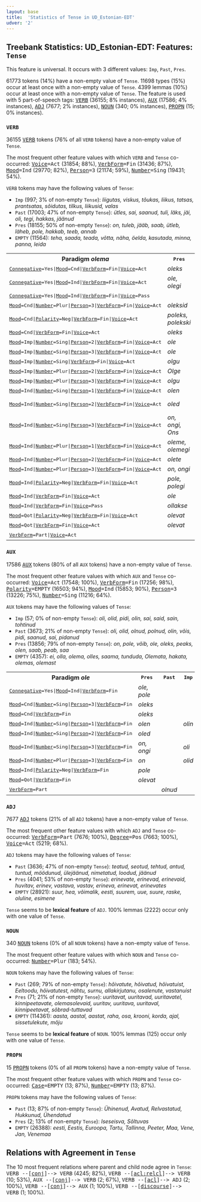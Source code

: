 ```yaml
---
layout: base
title:  'Statistics of Tense in UD_Estonian-EDT'
udver: '2'
---
```


## Treebank Statistics: UD_Estonian-EDT: Features: `Tense`

This feature is universal.
It occurs with 3 different values: `Imp`, `Past`, `Pres`.

61773 tokens (14%) have a non-empty value of `Tense`.
11698 types (15%) occur at least once with a non-empty value of `Tense`.
4399 lemmas (10%) occur at least once with a non-empty value of `Tense`.
The feature is used with 5 part-of-speech tags: <tt><a href="et_edt-pos-VERB.html">VERB</a></tt> (36155; 8% instances), <tt><a href="et_edt-pos-AUX.html">AUX</a></tt> (17586; 4% instances), <tt><a href="et_edt-pos-ADJ.html">ADJ</a></tt> (7677; 2% instances), <tt><a href="et_edt-pos-NOUN.html">NOUN</a></tt> (340; 0% instances), <tt><a href="et_edt-pos-PROPN.html">PROPN</a></tt> (15; 0% instances).

### `VERB`

36155 <tt><a href="et_edt-pos-VERB.html">VERB</a></tt> tokens (76% of all `VERB` tokens) have a non-empty value of `Tense`.

The most frequent other feature values with which `VERB` and `Tense` co-occurred: <tt><a href="et_edt-feat-Voice.html">Voice</a></tt><tt>=Act</tt> (31854; 88%), <tt><a href="et_edt-feat-VerbForm.html">VerbForm</a></tt><tt>=Fin</tt> (31436; 87%), <tt><a href="et_edt-feat-Mood.html">Mood</a></tt><tt>=Ind</tt> (29770; 82%), <tt><a href="et_edt-feat-Person.html">Person</a></tt><tt>=3</tt> (21174; 59%), <tt><a href="et_edt-feat-Number.html">Number</a></tt><tt>=Sing</tt> (19431; 54%).

`VERB` tokens may have the following values of `Tense`:

* `Imp` (997; 3% of non-empty `Tense`): <em>liigutas, viskus, tõukas, liikus, tatsas, prantsatas, sõidutas, tilkus, liikusid, valas</em>
* `Past` (17003; 47% of non-empty `Tense`): <em>ütles, sai, saanud, tuli, läks, jäi, oli, tegi, hakkas, jäänud</em>
* `Pres` (18155; 50% of non-empty `Tense`): <em>on, tuleb, jääb, saab, ütleb, läheb, pole, hakkab, teeb, annab</em>
* `EMPTY` (11564): <em>teha, saada, teada, võtta, näha, öelda, kasutada, minna, panna, leida</em>

<table>
  <tr><th>Paradigm <i>olema</i></th><th><tt>Pres</tt></th><th><tt>Past</tt></th><th><tt>Imp</tt></th></tr>
  <tr><td><tt><tt><a href="et_edt-feat-Connegative.html">Connegative</a></tt><tt>=Yes</tt>|<tt><a href="et_edt-feat-Mood.html">Mood</a></tt><tt>=Cnd</tt>|<tt><a href="et_edt-feat-VerbForm.html">VerbForm</a></tt><tt>=Fin</tt>|<tt><a href="et_edt-feat-Voice.html">Voice</a></tt><tt>=Act</tt></tt></td><td><em>oleks</em></td><td></td><td></td></tr>
  <tr><td><tt><tt><a href="et_edt-feat-Connegative.html">Connegative</a></tt><tt>=Yes</tt>|<tt><a href="et_edt-feat-Mood.html">Mood</a></tt><tt>=Ind</tt>|<tt><a href="et_edt-feat-VerbForm.html">VerbForm</a></tt><tt>=Fin</tt>|<tt><a href="et_edt-feat-Voice.html">Voice</a></tt><tt>=Act</tt></tt></td><td><em>ole, olegi</em></td><td><em>olnud, olnudki</em></td><td></td></tr>
  <tr><td><tt><tt><a href="et_edt-feat-Connegative.html">Connegative</a></tt><tt>=Yes</tt>|<tt><a href="et_edt-feat-Mood.html">Mood</a></tt><tt>=Ind</tt>|<tt><a href="et_edt-feat-VerbForm.html">VerbForm</a></tt><tt>=Fin</tt>|<tt><a href="et_edt-feat-Voice.html">Voice</a></tt><tt>=Pass</tt></tt></td><td></td><td><em>oldud</em></td><td></td></tr>
  <tr><td><tt><tt><a href="et_edt-feat-Mood.html">Mood</a></tt><tt>=Cnd</tt>|<tt><a href="et_edt-feat-Number.html">Number</a></tt><tt>=Plur</tt>|<tt><a href="et_edt-feat-Person.html">Person</a></tt><tt>=3</tt>|<tt><a href="et_edt-feat-VerbForm.html">VerbForm</a></tt><tt>=Fin</tt>|<tt><a href="et_edt-feat-Voice.html">Voice</a></tt><tt>=Act</tt></tt></td><td><em>oleksid</em></td><td></td><td></td></tr>
  <tr><td><tt><tt><a href="et_edt-feat-Mood.html">Mood</a></tt><tt>=Cnd</tt>|<tt><a href="et_edt-feat-Polarity.html">Polarity</a></tt><tt>=Neg</tt>|<tt><a href="et_edt-feat-VerbForm.html">VerbForm</a></tt><tt>=Fin</tt>|<tt><a href="et_edt-feat-Voice.html">Voice</a></tt><tt>=Act</tt></tt></td><td><em>poleks, polekski</em></td><td></td><td></td></tr>
  <tr><td><tt><tt><a href="et_edt-feat-Mood.html">Mood</a></tt><tt>=Cnd</tt>|<tt><a href="et_edt-feat-VerbForm.html">VerbForm</a></tt><tt>=Fin</tt>|<tt><a href="et_edt-feat-Voice.html">Voice</a></tt><tt>=Act</tt></tt></td><td><em>oleks</em></td><td><em>olnuks</em></td><td></td></tr>
  <tr><td><tt><tt><a href="et_edt-feat-Mood.html">Mood</a></tt><tt>=Imp</tt>|<tt><a href="et_edt-feat-Number.html">Number</a></tt><tt>=Sing</tt>|<tt><a href="et_edt-feat-Person.html">Person</a></tt><tt>=2</tt>|<tt><a href="et_edt-feat-VerbForm.html">VerbForm</a></tt><tt>=Fin</tt>|<tt><a href="et_edt-feat-Voice.html">Voice</a></tt><tt>=Act</tt></tt></td><td><em>ole</em></td><td></td><td></td></tr>
  <tr><td><tt><tt><a href="et_edt-feat-Mood.html">Mood</a></tt><tt>=Imp</tt>|<tt><a href="et_edt-feat-Number.html">Number</a></tt><tt>=Sing</tt>|<tt><a href="et_edt-feat-Person.html">Person</a></tt><tt>=3</tt>|<tt><a href="et_edt-feat-VerbForm.html">VerbForm</a></tt><tt>=Fin</tt>|<tt><a href="et_edt-feat-Voice.html">Voice</a></tt><tt>=Act</tt></tt></td><td><em>ole</em></td><td></td><td></td></tr>
  <tr><td><tt><tt><a href="et_edt-feat-Mood.html">Mood</a></tt><tt>=Imp</tt>|<tt><a href="et_edt-feat-Number.html">Number</a></tt><tt>=Sing</tt>|<tt><a href="et_edt-feat-VerbForm.html">VerbForm</a></tt><tt>=Fin</tt>|<tt><a href="et_edt-feat-Voice.html">Voice</a></tt><tt>=Act</tt></tt></td><td><em>olgu</em></td><td></td><td></td></tr>
  <tr><td><tt><tt><a href="et_edt-feat-Mood.html">Mood</a></tt><tt>=Imp</tt>|<tt><a href="et_edt-feat-Number.html">Number</a></tt><tt>=Plur</tt>|<tt><a href="et_edt-feat-Person.html">Person</a></tt><tt>=2</tt>|<tt><a href="et_edt-feat-VerbForm.html">VerbForm</a></tt><tt>=Fin</tt>|<tt><a href="et_edt-feat-Voice.html">Voice</a></tt><tt>=Act</tt></tt></td><td><em>Olge</em></td><td></td><td></td></tr>
  <tr><td><tt><tt><a href="et_edt-feat-Mood.html">Mood</a></tt><tt>=Imp</tt>|<tt><a href="et_edt-feat-Number.html">Number</a></tt><tt>=Plur</tt>|<tt><a href="et_edt-feat-Person.html">Person</a></tt><tt>=3</tt>|<tt><a href="et_edt-feat-VerbForm.html">VerbForm</a></tt><tt>=Fin</tt>|<tt><a href="et_edt-feat-Voice.html">Voice</a></tt><tt>=Act</tt></tt></td><td><em>olgu</em></td><td></td><td></td></tr>
  <tr><td><tt><tt><a href="et_edt-feat-Mood.html">Mood</a></tt><tt>=Ind</tt>|<tt><a href="et_edt-feat-Number.html">Number</a></tt><tt>=Sing</tt>|<tt><a href="et_edt-feat-Person.html">Person</a></tt><tt>=1</tt>|<tt><a href="et_edt-feat-VerbForm.html">VerbForm</a></tt><tt>=Fin</tt>|<tt><a href="et_edt-feat-Voice.html">Voice</a></tt><tt>=Act</tt></tt></td><td><em>olen</em></td><td><em>olin</em></td><td></td></tr>
  <tr><td><tt><tt><a href="et_edt-feat-Mood.html">Mood</a></tt><tt>=Ind</tt>|<tt><a href="et_edt-feat-Number.html">Number</a></tt><tt>=Sing</tt>|<tt><a href="et_edt-feat-Person.html">Person</a></tt><tt>=2</tt>|<tt><a href="et_edt-feat-VerbForm.html">VerbForm</a></tt><tt>=Fin</tt>|<tt><a href="et_edt-feat-Voice.html">Voice</a></tt><tt>=Act</tt></tt></td><td><em>oled</em></td><td><em>olid, Olidki</em></td><td></td></tr>
  <tr><td><tt><tt><a href="et_edt-feat-Mood.html">Mood</a></tt><tt>=Ind</tt>|<tt><a href="et_edt-feat-Number.html">Number</a></tt><tt>=Sing</tt>|<tt><a href="et_edt-feat-Person.html">Person</a></tt><tt>=3</tt>|<tt><a href="et_edt-feat-VerbForm.html">VerbForm</a></tt><tt>=Fin</tt>|<tt><a href="et_edt-feat-Voice.html">Voice</a></tt><tt>=Act</tt></tt></td><td><em>on, ongi, Ons</em></td><td><em>oli, oligi</em></td><td><em>Oli</em></td></tr>
  <tr><td><tt><tt><a href="et_edt-feat-Mood.html">Mood</a></tt><tt>=Ind</tt>|<tt><a href="et_edt-feat-Number.html">Number</a></tt><tt>=Plur</tt>|<tt><a href="et_edt-feat-Person.html">Person</a></tt><tt>=1</tt>|<tt><a href="et_edt-feat-VerbForm.html">VerbForm</a></tt><tt>=Fin</tt>|<tt><a href="et_edt-feat-Voice.html">Voice</a></tt><tt>=Act</tt></tt></td><td><em>oleme, olemegi</em></td><td><em>olime</em></td><td></td></tr>
  <tr><td><tt><tt><a href="et_edt-feat-Mood.html">Mood</a></tt><tt>=Ind</tt>|<tt><a href="et_edt-feat-Number.html">Number</a></tt><tt>=Plur</tt>|<tt><a href="et_edt-feat-Person.html">Person</a></tt><tt>=2</tt>|<tt><a href="et_edt-feat-VerbForm.html">VerbForm</a></tt><tt>=Fin</tt>|<tt><a href="et_edt-feat-Voice.html">Voice</a></tt><tt>=Act</tt></tt></td><td><em>olete</em></td><td></td><td></td></tr>
  <tr><td><tt><tt><a href="et_edt-feat-Mood.html">Mood</a></tt><tt>=Ind</tt>|<tt><a href="et_edt-feat-Number.html">Number</a></tt><tt>=Plur</tt>|<tt><a href="et_edt-feat-Person.html">Person</a></tt><tt>=3</tt>|<tt><a href="et_edt-feat-VerbForm.html">VerbForm</a></tt><tt>=Fin</tt>|<tt><a href="et_edt-feat-Voice.html">Voice</a></tt><tt>=Act</tt></tt></td><td><em>on, ongi</em></td><td><em>olid</em></td><td></td></tr>
  <tr><td><tt><tt><a href="et_edt-feat-Mood.html">Mood</a></tt><tt>=Ind</tt>|<tt><a href="et_edt-feat-Polarity.html">Polarity</a></tt><tt>=Neg</tt>|<tt><a href="et_edt-feat-VerbForm.html">VerbForm</a></tt><tt>=Fin</tt>|<tt><a href="et_edt-feat-Voice.html">Voice</a></tt><tt>=Act</tt></tt></td><td><em>pole, polegi</em></td><td><em>polnud, polnudki</em></td><td><em>polnud</em></td></tr>
  <tr><td><tt><tt><a href="et_edt-feat-Mood.html">Mood</a></tt><tt>=Ind</tt>|<tt><a href="et_edt-feat-VerbForm.html">VerbForm</a></tt><tt>=Fin</tt>|<tt><a href="et_edt-feat-Voice.html">Voice</a></tt><tt>=Act</tt></tt></td><td><em>ole</em></td><td></td><td></td></tr>
  <tr><td><tt><tt><a href="et_edt-feat-Mood.html">Mood</a></tt><tt>=Ind</tt>|<tt><a href="et_edt-feat-VerbForm.html">VerbForm</a></tt><tt>=Fin</tt>|<tt><a href="et_edt-feat-Voice.html">Voice</a></tt><tt>=Pass</tt></tt></td><td><em>ollakse</em></td><td><em>oldi</em></td><td></td></tr>
  <tr><td><tt><tt><a href="et_edt-feat-Mood.html">Mood</a></tt><tt>=Qot</tt>|<tt><a href="et_edt-feat-Polarity.html">Polarity</a></tt><tt>=Neg</tt>|<tt><a href="et_edt-feat-VerbForm.html">VerbForm</a></tt><tt>=Fin</tt>|<tt><a href="et_edt-feat-Voice.html">Voice</a></tt><tt>=Act</tt></tt></td><td><em>olevat</em></td><td></td><td></td></tr>
  <tr><td><tt><tt><a href="et_edt-feat-Mood.html">Mood</a></tt><tt>=Qot</tt>|<tt><a href="et_edt-feat-VerbForm.html">VerbForm</a></tt><tt>=Fin</tt>|<tt><a href="et_edt-feat-Voice.html">Voice</a></tt><tt>=Act</tt></tt></td><td><em>olevat</em></td><td></td><td></td></tr>
  <tr><td><tt><tt><a href="et_edt-feat-VerbForm.html">VerbForm</a></tt><tt>=Part</tt>|<tt><a href="et_edt-feat-Voice.html">Voice</a></tt><tt>=Act</tt></tt></td><td></td><td><em>olnud</em></td><td></td></tr>
</table>

### `AUX`

17586 <tt><a href="et_edt-pos-AUX.html">AUX</a></tt> tokens (80% of all `AUX` tokens) have a non-empty value of `Tense`.

The most frequent other feature values with which `AUX` and `Tense` co-occurred: <tt><a href="et_edt-feat-Voice.html">Voice</a></tt><tt>=Act</tt> (17548; 100%), <tt><a href="et_edt-feat-VerbForm.html">VerbForm</a></tt><tt>=Fin</tt> (17256; 98%), <tt><a href="et_edt-feat-Polarity.html">Polarity</a></tt><tt>=EMPTY</tt> (16503; 94%), <tt><a href="et_edt-feat-Mood.html">Mood</a></tt><tt>=Ind</tt> (15853; 90%), <tt><a href="et_edt-feat-Person.html">Person</a></tt><tt>=3</tt> (13226; 75%), <tt><a href="et_edt-feat-Number.html">Number</a></tt><tt>=Sing</tt> (11216; 64%).

`AUX` tokens may have the following values of `Tense`:

* `Imp` (57; 0% of non-empty `Tense`): <em>oli, olid, pidi, olin, sai, said, sain, tohtinud</em>
* `Past` (3673; 21% of non-empty `Tense`): <em>oli, olid, olnud, polnud, olin, võis, pidi, saanud, sai, pidanud</em>
* `Pres` (13856; 79% of non-empty `Tense`): <em>on, pole, võib, ole, oleks, peaks, olen, saab, peab, saa</em>
* `EMPTY` (4357): <em>ei, olla, olema, olles, saama, tunduda, Olemata, hakata, olemas, olemast</em>

<table>
  <tr><th>Paradigm <i>ole</i></th><th><tt>Pres</tt></th><th><tt>Past</tt></th><th><tt>Imp</tt></th></tr>
  <tr><td><tt><tt><a href="et_edt-feat-Connegative.html">Connegative</a></tt><tt>=Yes</tt>|<tt><a href="et_edt-feat-Mood.html">Mood</a></tt><tt>=Ind</tt>|<tt><a href="et_edt-feat-VerbForm.html">VerbForm</a></tt><tt>=Fin</tt></tt></td><td><em>ole, pole</em></td><td></td><td></td></tr>
  <tr><td><tt><tt><a href="et_edt-feat-Mood.html">Mood</a></tt><tt>=Cnd</tt>|<tt><a href="et_edt-feat-Number.html">Number</a></tt><tt>=Sing</tt>|<tt><a href="et_edt-feat-Person.html">Person</a></tt><tt>=3</tt>|<tt><a href="et_edt-feat-VerbForm.html">VerbForm</a></tt><tt>=Fin</tt></tt></td><td><em>oleks</em></td><td></td><td></td></tr>
  <tr><td><tt><tt><a href="et_edt-feat-Mood.html">Mood</a></tt><tt>=Cnd</tt>|<tt><a href="et_edt-feat-VerbForm.html">VerbForm</a></tt><tt>=Fin</tt></tt></td><td><em>oleks</em></td><td></td><td></td></tr>
  <tr><td><tt><tt><a href="et_edt-feat-Mood.html">Mood</a></tt><tt>=Ind</tt>|<tt><a href="et_edt-feat-Number.html">Number</a></tt><tt>=Sing</tt>|<tt><a href="et_edt-feat-Person.html">Person</a></tt><tt>=1</tt>|<tt><a href="et_edt-feat-VerbForm.html">VerbForm</a></tt><tt>=Fin</tt></tt></td><td><em>olen</em></td><td></td><td><em>olin</em></td></tr>
  <tr><td><tt><tt><a href="et_edt-feat-Mood.html">Mood</a></tt><tt>=Ind</tt>|<tt><a href="et_edt-feat-Number.html">Number</a></tt><tt>=Sing</tt>|<tt><a href="et_edt-feat-Person.html">Person</a></tt><tt>=2</tt>|<tt><a href="et_edt-feat-VerbForm.html">VerbForm</a></tt><tt>=Fin</tt></tt></td><td><em>oled</em></td><td></td><td></td></tr>
  <tr><td><tt><tt><a href="et_edt-feat-Mood.html">Mood</a></tt><tt>=Ind</tt>|<tt><a href="et_edt-feat-Number.html">Number</a></tt><tt>=Sing</tt>|<tt><a href="et_edt-feat-Person.html">Person</a></tt><tt>=3</tt>|<tt><a href="et_edt-feat-VerbForm.html">VerbForm</a></tt><tt>=Fin</tt></tt></td><td><em>on, ongi</em></td><td></td><td><em>oli</em></td></tr>
  <tr><td><tt><tt><a href="et_edt-feat-Mood.html">Mood</a></tt><tt>=Ind</tt>|<tt><a href="et_edt-feat-Number.html">Number</a></tt><tt>=Plur</tt>|<tt><a href="et_edt-feat-Person.html">Person</a></tt><tt>=3</tt>|<tt><a href="et_edt-feat-VerbForm.html">VerbForm</a></tt><tt>=Fin</tt></tt></td><td><em>on</em></td><td></td><td><em>olid</em></td></tr>
  <tr><td><tt><tt><a href="et_edt-feat-Mood.html">Mood</a></tt><tt>=Ind</tt>|<tt><a href="et_edt-feat-Polarity.html">Polarity</a></tt><tt>=Neg</tt>|<tt><a href="et_edt-feat-VerbForm.html">VerbForm</a></tt><tt>=Fin</tt></tt></td><td><em>pole</em></td><td></td><td></td></tr>
  <tr><td><tt><tt><a href="et_edt-feat-Mood.html">Mood</a></tt><tt>=Qot</tt>|<tt><a href="et_edt-feat-VerbForm.html">VerbForm</a></tt><tt>=Fin</tt></tt></td><td><em>olevat</em></td><td></td><td></td></tr>
  <tr><td><tt><tt><a href="et_edt-feat-VerbForm.html">VerbForm</a></tt><tt>=Part</tt></tt></td><td></td><td><em>olnud</em></td><td></td></tr>
</table>

### `ADJ`

7677 <tt><a href="et_edt-pos-ADJ.html">ADJ</a></tt> tokens (21% of all `ADJ` tokens) have a non-empty value of `Tense`.

The most frequent other feature values with which `ADJ` and `Tense` co-occurred: <tt><a href="et_edt-feat-VerbForm.html">VerbForm</a></tt><tt>=Part</tt> (7676; 100%), <tt><a href="et_edt-feat-Degree.html">Degree</a></tt><tt>=Pos</tt> (7663; 100%), <tt><a href="et_edt-feat-Voice.html">Voice</a></tt><tt>=Act</tt> (5219; 68%).

`ADJ` tokens may have the following values of `Tense`:

* `Past` (3636; 47% of non-empty `Tense`): <em>teatud, seotud, tehtud, antud, tuntud, möödunud, ülejäänud, nimetatud, loodud, jäänud</em>
* `Pres` (4041; 53% of non-empty `Tense`): <em>erinevate, erinevad, erinevaid, huvitav, erinev, vastava, vastav, erineva, erinevat, erinevates</em>
* `EMPTY` (28921): <em>suur, hea, võimalik, eesti, suurem, uue, suure, raske, oluline, esimene</em>

`Tense` seems to be **lexical feature** of `ADJ`. 100% lemmas (2222) occur only with one value of `Tense`.

### `NOUN`

340 <tt><a href="et_edt-pos-NOUN.html">NOUN</a></tt> tokens (0% of all `NOUN` tokens) have a non-empty value of `Tense`.

The most frequent other feature values with which `NOUN` and `Tense` co-occurred: <tt><a href="et_edt-feat-Number.html">Number</a></tt><tt>=Plur</tt> (183; 54%).

`NOUN` tokens may have the following values of `Tense`:

* `Past` (269; 79% of non-empty `Tense`): <em>hõivatute, hõivatud, hõivatuist, Eeltoodu, hõivatutest, nähtu, surnu, allakirjutanu, osalenute, vastanuist</em>
* `Pres` (71; 21% of non-empty `Tense`): <em>uuritavat, uuritavad, uuritavatel, kinnipeetavate, olemasolevaid, uuritav, uuritava, uuritaval, kinnipeetavat, sõbrad-tuttavad</em>
* `EMPTY` (114361): <em>aasta, aastal, aastat, raha, osa, krooni, korda, ajal, sissetulekute, mõju</em>

`Tense` seems to be **lexical feature** of `NOUN`. 100% lemmas (125) occur only with one value of `Tense`.

### `PROPN`

15 <tt><a href="et_edt-pos-PROPN.html">PROPN</a></tt> tokens (0% of all `PROPN` tokens) have a non-empty value of `Tense`.

The most frequent other feature values with which `PROPN` and `Tense` co-occurred: <tt><a href="et_edt-feat-Case.html">Case</a></tt><tt>=EMPTY</tt> (13; 87%), <tt><a href="et_edt-feat-Number.html">Number</a></tt><tt>=EMPTY</tt> (13; 87%).

`PROPN` tokens may have the following values of `Tense`:

* `Past` (13; 87% of non-empty `Tense`): <em>Ühinenud, Avatud, Relvastatud, Hukkunud, Ühendatud</em>
* `Pres` (2; 13% of non-empty `Tense`): <em>Iseseisva, Sõltuvas</em>
* `EMPTY` (26388): <em>eesti, Eestis, Euroopa, Tartu, Tallinna, Peeter, Maa, Vene, Jan, Venemaa</em>

## Relations with Agreement in `Tense`

The 10 most frequent relations where parent and child node agree in `Tense`:
<tt>VERB --[<tt><a href="et_edt-dep-conj.html">conj</a></tt>]--> VERB</tt> (4245; 82%),
<tt>VERB --[<tt><a href="et_edt-dep-acl-relcl.html">acl:relcl</a></tt>]--> VERB</tt> (10; 53%),
<tt>AUX --[<tt><a href="et_edt-dep-conj.html">conj</a></tt>]--> VERB</tt> (2; 67%),
<tt>VERB --[<tt><a href="et_edt-dep-acl.html">acl</a></tt>]--> ADJ</tt> (2; 100%),
<tt>VERB --[<tt><a href="et_edt-dep-conj.html">conj</a></tt>]--> AUX</tt> (1; 100%),
<tt>VERB --[<tt><a href="et_edt-dep-discourse.html">discourse</a></tt>]--> VERB</tt> (1; 100%).

